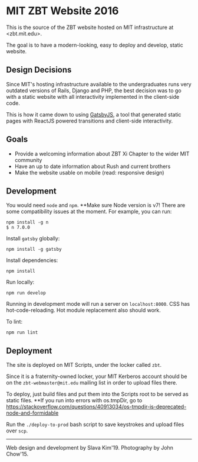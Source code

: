 # MIT ZBT Website 2016

This is the source of the ZBT website hosted on MIT infrastructure at <zbt.mit.edu>.

The goal is to have a modern-looking, easy to deploy and develop, static website.

## Design Decisions

Since MIT's hosting infrastructure available to the undergraduates runs very
outdated versions of Rails, Django and PHP, the best decision was to go with a
static website with all interactivity implemented in the client-side code.

This is how it came down to using [GatsbyJS](https://github.com/gatsbyjs/gatsby),
a tool that generated static pages with ReactJS powered transitions and
client-side interactivity.

## Goals

- Provide a welcoming information about ZBT Xi Chapter to the wider MIT community
- Have an up to date information about Rush and current brothers
- Make the website usable on mobile (read: responsive design)

## Development

You would need `node` and `npm`.
**Make sure Node version is v7! There are some compatibility issues at the moment. For example, you can run:
```
npm install -g n
$ n 7.0.0
```

Install `gatsby` globally:

```
npm install -g gatsby
```

Install dependencies:

```
npm install
```

Run locally:

```
npm run develop
```

Running in development mode will run a server on `localhost:8000`. CSS has hot-code-reloading. Hot module replacement also should work.

To lint:

```
npm run lint
```

## Deployment

The site is deployed on MIT Scripts, under the locker called `zbt`.

Since it is a fraternity-owned locker, your MIT Kerberos account should be on
the `zbt-webmaster@mit.edu` mailing list in order to upload files there.

To deploy, just build files and put them into the Scripts root to be served
as static files.
**If you run into errors with os.tmpDir, go to https://stackoverflow.com/questions/40913034/os-tmpdir-is-deprecated-node-and-formidable

Run the `./deploy-to-prod` bash script to save keystrokes and upload files
over `scp`.

---

Web design and development by Slava Kim'19.
Photography by John Chow'15.
